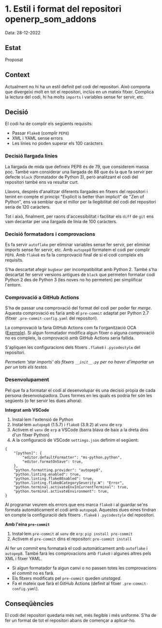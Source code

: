 # 1. Estil i format del repositori openerp_som_addons

Data: 28-12-2022

## Estat

Proposat

## Context

Actualment no hi ha un estil definit pel codi del repositori. Això comporta que divergeixi molt en tot el repositori, inclús en un mateix fitxer. Complica la lectura del codi, hi ha molts `imports` i variables sense fer servir, etc.

## Decisió

El codi ha de complir els següents requisits:

- Passar `Flake8` (complir `PEP8`)
- XML i YAML sense errors
- Les línies no poden superar els 100 caràcters

### Decisió llargada línies

La llargada de mida que defineix PEP8 és de 79, que considerem massa poc. També vam considerar una llargada de 88 que és la que fa servir per defecte `black` (formatador de Python 3), però analitzant el codi del repositori també ens va resultar curt.

Llavors, després d'analitzar diferents llargades en fitxers del repositori i tenint en compte el principi "Explicit is better than implicit" de "Zen of Python", ens va semblar que el millor per la llegibilitat del codi del repositori seria de 120 caràcters.

Tot i això, finalment, per raons d'accessibilitat i facilitar els `diff` de `git` ens vam decantar per una llargada de línia de 100 caràcters.

### Decisió formatadors i comprovacions

Es fa servir `autoflake` per eliminar variables sense fer servir, per eliminar _imports_ sense fer servir, etc. Amb `autopep8` formatem el codi per complir `PEP8`. Amb `flake8` es fa la comprovació final de si el codi compleix els requisits.

S'ha descartat afegir `bugbear` per incompatibilitat amb Python 2. També s'ha descartat fer servir versions antigues de `black` que permeten formatar codi Python 2 des de Python 3 (les noves no ho permeten) per simplificar l'entorn.

### Comprovació a GitHub Actions

S'ha de passar una comprovació del format del codi per poder fer _merge_. Aquesta comprovació es faria amb el `pre-commit` adaptat per Python 2.7 (fitxer `.pre-commit-config.yaml` del repositori).

La comprovació la faria GitHub Actions com fa l'organització OCA ([Exemple](https://github.com/OCA/account-analytic/blob/14.0/.github/workflows/pre-commit.yml)). Si algun formatador modifica algun fitxer o alguna comprovació no es compleix, la comprovació amb GitHub Actions seria fallida.

S'apliquen les configuracions dels fitxers `.flake8` i `.pycodestyle` del repositori.

_Permetem 'star imports' als fitxers `__init__.py` per no haver d'importar un per un tots els testos._

### Desenvolupament

Pel que fa a formatar el codi al desenvolupar és una decisió pròpia de cada persona desenvolupadora. Dues formes en les quals es podria fer són les següents (o fer servir les dues alhora):

**Integrat amb VSCode**

1. Instal·lem l'extensió de Python
2. Instal·lem `autopep8` (1.5.7) i `flake8` (3.9.2) al `venv` de `erp`
3. Activem el `venv` de `erp` a VSCode (barra blava de baix a la dreta dins d'un fitxer Python)
4. A la configuració de VSCode `settings.json` definim el següent:

```
{
    "[python]": {
        "editor.defaultFormatter": "ms-python.python",
        "editor.formatOnSave": true,
    },
    "python.formatting.provider": "autopep8",
    "python.linting.enabled": true,
    "python.linting.flake8Enabled": true,
    "python.linting.flake8CategorySeverity.W": "Error",
    "python.terminal.activateEnvInCurrentTerminal": true,
    "python.terminal.activateEnvironment": true,
}
```

Al programar veurem els errors que ens marca `flake8` i al guardar se'ns formata automàticament el codi amb `autopep8`. Aquestes dues eines tindran en compte la configuració dels fitxers `.flake8` i `.pycodestyle` del repositori.

**Amb l'eina `pre-commit`**

1. Instal·lem `pre-commit` al `venv` de `erp`: `pip install pre-commit`
2. Activem el `pre-commit` dins el repositori: `pre-commit install`

Al fer un _commit_ ens formatarà el codi automàticament amb `autoflake` i `autopep8`. També farà les comprovacions amb `flake8` i algunes altres pels XML i fitxer YAML.

- Si algun formatador fa algun canvi o no passen totes les comprovacions el _commit_ no es farà.
- Els fitxers modificats pel `pre-commit` queden _unstaged_.
- Fa el mateix que farà el GitHub Actions (definit al fitxer `.pre-commit-config.yaml`).

## Conseqüències

El codi del repositori quedaria més net, més llegible i més uniforme. S'ha de fer un format de tot el repositori abans de començar a aplicar-ho.
